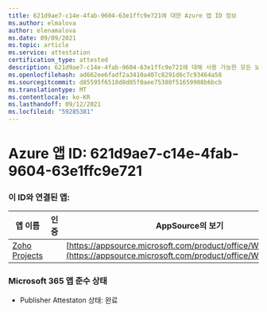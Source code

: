 ```yaml
---
title: 621d9ae7-c14e-4fab-9604-63e1ffc9e721에 대한 Azure 앱 ID 정보
ms.author: elmalova
author: elenamalova
ms.date: 09/09/2021
ms.topic: article
ms.service: attestation
certification_type: attested
description: 621d9ae7-c14e-4fab-9604-63e1ffc9e721에 대해 사용 가능한 모든 보안 및 규정 준수 정보입니다.
ms.openlocfilehash: ad662ee6fadf2a3410a407c8291d6c7c93464a58
ms.sourcegitcommit: d85595f6518d8d05f0aee75380f51659908b6bcb
ms.translationtype: MT
ms.contentlocale: ko-KR
ms.lasthandoff: 09/12/2021
ms.locfileid: "59285381"
---
```

# <a name="azure-app-id-621d9ae7-c14e-4fab-9604-63e1ffc9e721"></a>Azure 앱 ID: 621d9ae7-c14e-4fab-9604-63e1ffc9e721


### <a name="apps-associated-with-this-id"></a>이 ID와 연결된 앱:
| **앱 이름** | **인증** | **AppSource의 보기** |
|--------------|---------------|-----------------------|
| [Zoho Projects](https://docs.microsoft.com/microsoft-365-app-certification/forward/WA104381668) |  | [https://appsource.microsoft.com/product/office/WA104381668](https://appsource.microsoft.com/product/office/WA104381668) |

### <a name="microsoft-365-app-compliance-status"></a>Microsoft 365 앱 준수 상태
- Publisher Attestaton 상태: 완료

